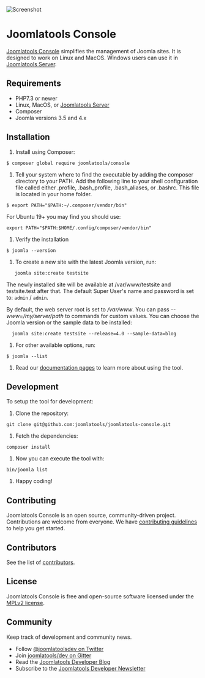 ![Screenshot](/screenshot.png?raw=true)

Joomlatools Console
=====================

[Joomlatools Console](https://www.joomlatools.com/developer/tools/console/) simplifies the management of Joomla sites. It is designed to work on Linux and MacOS. Windows users can use it in [Joomlatools Server](https://github.com/joomlatools/joomlatools-server).

## Requirements

* PHP7.3 or newer
* Linux, MacOS, or [Joomlatools Server](https://github.com/joomlatools/joomlatools-server)
* Composer
* Joomla versions 3.5 and 4.x

## Installation

1. Install using Composer:

 `$ composer global require joomlatools/console`

1. Tell your system where to find the executable by adding the composer directory to your PATH. Add the following line to your shell configuration file called either .profile, .bash_profile, .bash_aliases, or .bashrc. This file is located in your home folder.

 `$ export PATH="$PATH:~/.composer/vendor/bin"`
 
 For Ubuntu 19+ you may find you should use:

`export PATH="$PATH:$HOME/.config/composer/vendor/bin"`

1. Verify the installation

 `$ joomla --version`

1. To create a new site with the latest Joomla version, run:

  ```shell
     joomla site:create testsite
  ```

   The newly installed site will be available at /var/www/testsite and testsite.test after that. The default Super User's name and password is set to: `admin` / `admin`.

   By default, the web server root is set to _/var/www_. You can pass _--www=/my/server/path_ to commands for custom values. You can choose the Joomla version or the sample data to be installed:

   ```shell
     joomla site:create testsite --release=4.0 --sample-data=blog
   ```

1. For other available options, run:

  `$ joomla --list`

1. Read our [documentation pages](https://www.joomlatools.com/developer/tools/console/) to learn more about using the tool.

## Development

To setup the tool for development:

1. Clone the repository:

```
git clone git@github.com:joomlatools/joomlatools-console.git
```
    
1. Fetch the dependencies:

```
composer install
```
   
1. Now you can execute the tool with:

```
bin/joomla list
```

1. Happy coding!

## Contributing

Joomlatools Console is an open source, community-driven project. Contributions are welcome from everyone.
We have [contributing guidelines](CONTRIBUTING.md) to help you get started.

## Contributors

See the list of [contributors](https://github.com/joomlatools/joomlatools-console/contributors).

## License

Joomlatools Console is free and open-source software licensed under the [MPLv2 license](LICENSE.txt).

## Community

Keep track of development and community news.

* Follow [@joomlatoolsdev on Twitter](https://twitter.com/joomlatoolsdev)
* Join [joomlatools/dev on Gitter](http://gitter.im/joomlatools/dev)
* Read the [Joomlatools Developer Blog](https://www.joomlatools.com/developer/blog/)
* Subscribe to the [Joomlatools Developer Newsletter](https://www.joomlatools.com/developer/newsletter/)

[Joomlatools Console]: https://www.joomlatools.com/developer/tools/console/
